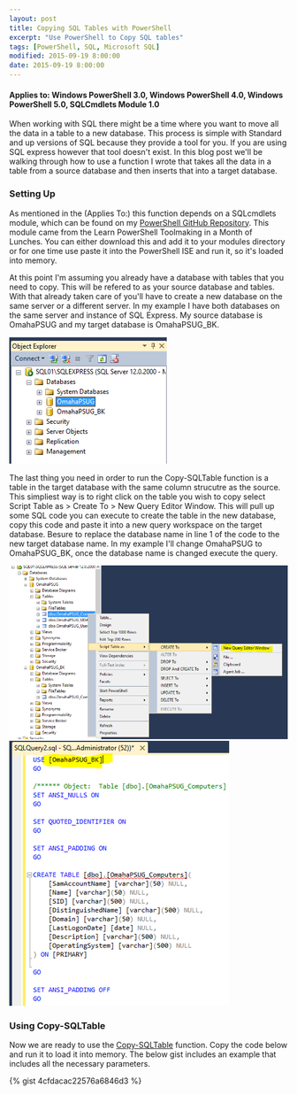```yaml
---
layout: post
title: Copying SQL Tables with PowerShell
excerpt: "Use PowerShell to Copy SQL tables"
tags: [PowerShell, SQL, Microsoft SQL]
modified: 2015-09-19 8:00:00
date: 2015-09-19 8:00:00
---
```

#### Applies to: Windows PowerShell 3.0, Windows PowerShell 4.0, Windows PowerShell 5.0, SQLCmdlets Module 1.0

When working with SQL there might be a time where you want to move all the data in a table to a new database. This process is simple with Standard and up versions of SQL because they provide a tool for you. If you are using SQL express however that tool doesn't exist. In this blog post we'll be walking through how to use a function I wrote that takes all the data in a table from a source database and then inserts that into a target database. 

### Setting Up
As mentioned in the (Applies To:) this function depends on a SQLcmdlets module, which can be found on my [PowerShell GitHub Repository](https://github.com/Duffney/PowerShell/blob/master/Modules/SQLcmdlets.psm1). This module came from the Learn PowerShell Toolmaking in a Month of Lunches. You can either download this and add it to your modules directory or for one time use paste it into the PowerShell ISE and run it, so it's loaded into memory. 

At this point I'm assuming you already have a database with tables that you need to copy. This will be refered to as your source database and tables. With that already taken care of you'll have to create a new database on the same server or a different server. In my example I have both databases on the same server and instance of SQL Express. My source database is OmahaPSUG and my target database is OmahaPSUG_BK.

![SQLDatabases](/images/posts/2015-9-19/SQLDatabases.PNG "SQLDatabases")

The last thing you need in order to run the Copy-SQLTable function is a table in the target database with the same column strucutre as the source. This simpliest way is to right click on the table you wish to copy select Script Table as > Create To > New Query Editor Window. This will pull up some SQL code you can execute to create the table in the new database, copy this code and paste it into a new query workspace on the target database. Besure to replace the database name in line 1 of the code to the new target database name. In my example I'll change OmahaPSUG to OmahaPSUG_BK, once the database name is changed execute the query.

![ScriptTableAs](/images/posts/2015-9-19/ScriptTableAs.PNG "ScriptTableAs")
![CreateTableScript](/images/posts/2015-9-19/CreateTableScript.PNG "CreateTableScript")

### Using Copy-SQLTable

Now we are ready to use the [Copy-SQLTable](https://github.com/Duffney/PowerShell/blob/master/SQL/Copy-SQLTable.ps1) function. Copy the code below and run it to load it into memory. The below gist includes an example that includes all the necessary parameters. 

{% gist 4cfdacac22576a6846d3 %}
